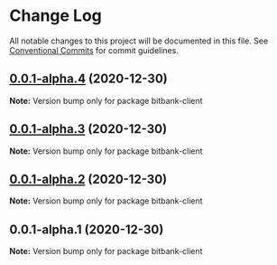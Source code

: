 # Change Log

All notable changes to this project will be documented in this file.
See [Conventional Commits](https://conventionalcommits.org) for commit guidelines.

## [0.0.1-alpha.4](https://github.com/TomokiMiyauci/bitbank-client/compare/v0.0.1-alpha.3...v0.0.1-alpha.4) (2020-12-30)

**Note:** Version bump only for package bitbank-client





## [0.0.1-alpha.3](https://github.com/TomokiMiyauci/bitbank-client/compare/v0.0.1-alpha.2...v0.0.1-alpha.3) (2020-12-30)

**Note:** Version bump only for package bitbank-client





## [0.0.1-alpha.2](https://github.com/TomokiMiyauci/bitbank-client/compare/v0.0.1-alpha.1...v0.0.1-alpha.2) (2020-12-30)

**Note:** Version bump only for package bitbank-client





## 0.0.1-alpha.1 (2020-12-30)

**Note:** Version bump only for package bitbank-client
